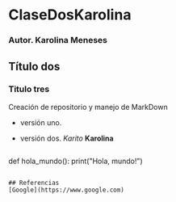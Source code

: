 # ClaseDosKarolina
### Autor. Karolina Meneses 
## Título dos 
### Titulo tres
Creación de repositorio y manejo de MarkDown 
- versión uno.
- versión dos.
 *Karito* 
 **Karolina**
  
  ```python
def hola_mundo():
    print("Hola, mundo!")
```

## Referencias
[Google](https://www.google.com)
